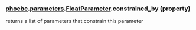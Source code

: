 ### [phoebe](phoebe.md).[parameters](phoebe.parameters.md).[FloatParameter](phoebe.parameters.FloatParameter.md).constrained_by (property)




returns a list of parameters that constrain this parameter

